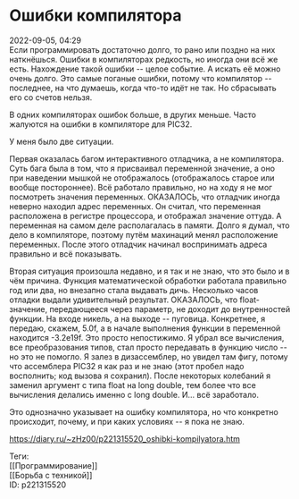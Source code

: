 Ошибки компилятора
===================

   
 2022-09-05, 04:29   
  Если программировать достаточно долго, то рано или поздно на них наткнёшься. Ошибки в компиляторах редкость, но иногда они всё же есть. Нахождение такой ошибки -- целое событие. А искать её можно очень долго. Это самые поганые ошибки, потому что компилятор -- последнее, на что думаешь, когда что-то идёт не так. Но сбрасывать его со счетов нельзя.   
   
 В одних компиляторах ошибок больше, в других меньше. Часто жалуются на ошибки в компиляторе для PIC32.   
   
 У меня было две ситуации.   
   
 Первая оказалась багом интерактивного отладчика, а не компилятора. Суть бага была в том, что я присваивал переменной значение, а оно при наведении мышкой не отображалось (отображалось старое или вообще постороннее). Всё работало правильно, но на ходу я не мог посмотреть значения переменных. ОКАЗАЛОСЬ, что отладчик иногда неверно находил адрес переменных. Он считал, что переменная расположена в регистре процессора, и отображал значение оттуда. А переменная на самом деле располагалась в памяти. Долго я думал, что дело в компиляторе, поэтому путём махинаций менял расположение переменных. После этого отладчик начинал воспринимать адреса правильно и всё показывать.   
   
 Вторая ситуация произошла недавно, и я так и не знаю, что это было и в чём причина. Функция математической обработки работала правильно год или два, но внезапно стала выдавать дичь. Несколько часов отладки выдали удивительный результат. ОКАЗАЛОСЬ, что float-значение, передающееся через параметр, не доходит до внутренностей функции. На входе никель, а на выходе -- пуговица. Конкретнее, я передаю, скажем, 5.0f, а в начале выполнения функции в переменной находится -3.2e19f. Это просто непостижимо. Я убрал все вычисления, все преобразования типов, стал просто передавать в функцию число -- но это не помогло. Я залез в дизассемблер, но увидел там фигу, потому что ассемблера PIC32 я как раз и не знаю (этот пробел надо восполнить; код вызова я сохранил). После некоторых колебаний я заменил аргумент с типа float на long double, тем более что все вычисления делались именно с long double. И... всё заработало.   
   
 Это однозначно указывает на ошибку компилятора, но что конкретно происходит, почему, и при каких условиях -- я пока не знаю.   
    
 <https://diary.ru/~zHz00/p221315520_oshibki-kompilyatora.htm>   
   
 Теги:   
 [[Программирование]]   
 [[Борьба с техникой]]   
 ID: p221315520